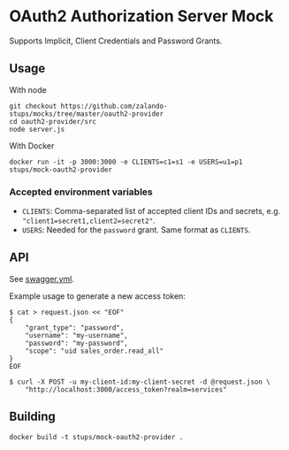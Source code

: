 # OAuth2 Authorization Server Mock

Supports Implicit,  Client Credentials and Password Grants.

## Usage

With node

    git checkout https://github.com/zalando-stups/mocks/tree/master/oauth2-provider
    cd oauth2-provider/src
    node server.js

With Docker

    docker run -it -p 3000:3000 -e CLIENTS=c1=s1 -e USERS=u1=p1 stups/mock-oauth2-provider

### Accepted environment variables

* `CLIENTS`: Comma-separated list of accepted client IDs and secrets, e.g. `"client1=secret1,client2=secret2"`.
* `USERS`: Needed for the `password` grant. Same format as `CLIENTS`.

## API

See [swagger.yml](swagger.yml).

Example usage to generate a new access token:


    $ cat > request.json << "EOF"
    {
        "grant_type": "password",
        "username": "my-username",
        "password": "my-password",
        "scope": "uid sales_order.read_all"
    }
    EOF

    $ curl -X POST -u my-client-id:my-client-secret -d @request.json \
        "http://localhost:3000/access_token?realm=services"

## Building

    docker build -t stups/mock-oauth2-provider .
